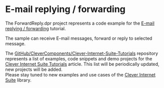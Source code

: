 # E-mail replying / forwarding

The ForwardReply.dpr project represents a code example for the [E-mail replying / forwarding](https://www.clevercomponents.com/portal/kb/a64/e-mail-replying-forwarding.aspx) tutorial.   

The sample can receive E-mail messages, forward or reply to selected message.   

The [GitHub/CleverComponents/Clever-Internet-Suite-Tutorials](https://github.com/CleverComponents/Clever-Internet-Suite-Tutorials) repository represents a list of examples, code snippets and demo projects for the [Clever Internet Suite Tutorials](https://www.clevercomponents.com/articles/article035/) article. This list will be periodically updated, new projects will be added.   
Please stay tuned to new examples and use cases of the [Clever Internet Suite](https://www.clevercomponents.com/products/inetsuite/) library.
